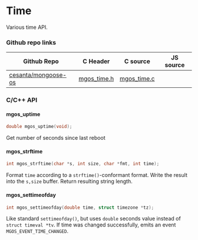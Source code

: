 
# Time

Various time API.
 
### Github repo links
| Github Repo | C Header | C source  | JS source |
| ----------- | -------- | --------  | ----------------- |
| [cesanta/mongoose-os](https://github.com/cesanta/mongoose-os) | [mgos_time.h](https://github.com/cesanta/mongoose-os/tree/master/fw/include/mgos_time.h) | [mgos_time.c](https://github.com/cesanta/mongoose-os/tree/master/fw/src/mgos_time.c)  | &nbsp;         |


### C/С++ API
#### mgos_uptime

```c
double mgos_uptime(void);
```
 Get number of seconds since last reboot 
#### mgos_strftime

```c
int mgos_strftime(char *s, int size, char *fmt, int time);
```

Format `time` according to a `strftime()`-conformant format.
Write the result into the `s,size` buffer. Return resulting string length.
 
#### mgos_settimeofday

```c
int mgos_settimeofday(double time, struct timezone *tz);
```

Like standard `settimeofday()`, but uses `double` seconds value instead of
`struct timeval *tv`. If time was changed successfully, emits an event
`MGOS_EVENT_TIME_CHANGED`.
 
